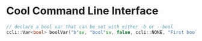 # Cool Command Line Interface

```c++
// declare a bool var that can be set with either -b or --bool
ccli::Var<bool> boolVar("b"sv, "bool"sv, false, ccli::NONE, "First bool Var"sv);
```
